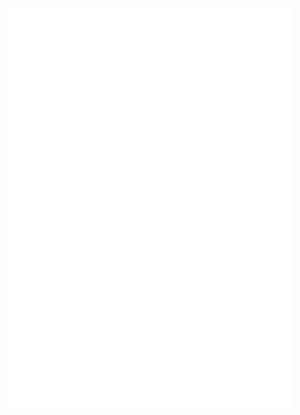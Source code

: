 <div>
    <picture align="center">
        <img src="https://github.com/tywysocki/tywysocki/blob/main/metrics.plugin.topics.icons.svg" align="top" alt="Starred Topics" width="500">
    </picture>
    <picture align="right">
        <img src="https://github.com/tywysocki/tywysocki/blob/main/metrics.plugin.languages.details.svg" align="top" alt="Languages" width="500">
    </picture>
    <picture align="left">
        <img src="https://github.com/tywysocki/tywysocki/blob/main/metrics.plugin.leetcode.svg" align="top" alt="Metrics" width=500">
    </picture>
    <picture align="left">
        <img src="https://github.com/tywysocki/tywysocki/blob/main/metrics.plugin.code.svg" align="top" alt="Metrics" width=500">
    </picture>
    
</div>
